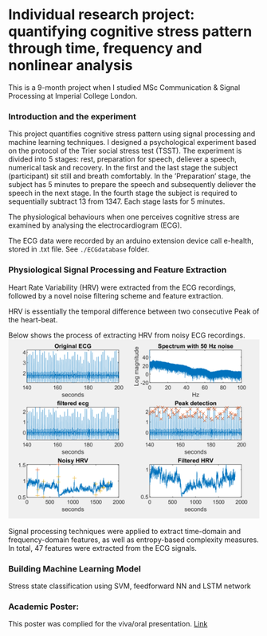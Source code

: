 # Individual research project: quantifying cognitive stress pattern through time, frequency and nonlinear analysis

This is a 9-month project when I studied MSc Communication & Signal Processing at Imperial College London.

### Introduction and the experiment

This project quantifies cognitive stress pattern using signal processing and machine learning techniques. I designed a psychological experiment based on the protocol of the Trier social stress test (TSST). The experiment is divided into 5 stages: rest, preparation for speech, deliever a speech, numerical task and recovery. In the first and the last stage the subject (participant) sit still and breath comfortably.  In the ’Preparation’ stage, the subject has 5 minutes to prepare the speech and subsequently deliever the speech in the next stage. In the fourth stage the subject is required to sequentially subtract 13 from 1347. Each stage lasts for 5 minutes.

The physiological behaviours when one perceives cognitive stress are examined by analysing the electrocardiogram (ECG).

The ECG data were recorded by an arduino extension device call e-health, stored in .txt file. See `./ECGdatabase` folder.

### Physiological Signal Processing and Feature Extraction

Heart Rate Variability (HRV) were extracted from the ECG recordings, followed by a novel noise filtering scheme and feature extraction.

HRV is essentially the temporal difference between two consecutive Peak of the heart-beat.

Below shows the process of extracting HRV from noisy ECG recordings.
![alt text](https://github.com/HermannLiang/msc-stress/blob/final/misc/ecg_hrv.png "ECG to HRV example")

Signal processing techniques were applied to extract time-domain and frequency-domain features, as well as entropy-based complexity
measures. In total, 47 features were extracted from the ECG signals.


### Building Machine Learning Model

Stress state classification using SVM, feedforward NN and LSTM network


### Academic Poster:
This poster was complied for the viva/oral presentation. [Link](https://github.com/HermannLiang/msc-stress/blob/final/misc/poster_copy.pdf)
